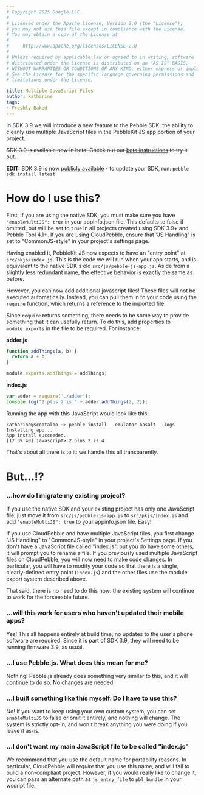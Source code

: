 ```yaml
---
# Copyright 2025 Google LLC
#
# Licensed under the Apache License, Version 2.0 (the "License");
# you may not use this file except in compliance with the License.
# You may obtain a copy of the License at
#
#     http://www.apache.org/licenses/LICENSE-2.0
#
# Unless required by applicable law or agreed to in writing, software
# distributed under the License is distributed on an "AS IS" BASIS,
# WITHOUT WARRANTIES OR CONDITIONS OF ANY KIND, either express or implied.
# See the License for the specific language governing permissions and
# limitations under the License.

title: Multiple JavaScript Files
author: katharine
tags:
- Freshly Baked
---
```


In SDK 3.9 we will introduce a new feature to the Pebble SDK: the ability to
cleanly use multiple JavaScript files in the PebbleKit JS app portion of
your project.


<strike>SDK 3.9 is available now in beta! Check out our
[beta instructions](/sdk/download/#testing-beta-sdks) to try it out.</strike>

**EDIT:** SDK 3.9 is now [publicly available](/sdk/) - to update your SDK, run: ```pebble sdk install latest```

# How do I use this?

First, if you are using the native SDK, you must make sure you have
`"enableMultiJS": true` in your appinfo.json file. This defaults to false if
omitted, but will be set to `true` in all projects created using SDK 3.9+ and
Pebble Tool 4.1+. If you are using CloudPebble, ensure that "JS Handling" is
set to "CommonJS-style" in your project's settings page.

Having enabled it, PebbleKit JS now expects to have an "entry point" at
`src/pkjs/index.js`. This is the code we will run when your app starts, and is
equivalent to the native SDK's old `src/js/pebble-js-app.js`. Aside from a
slightly less redundant name, the effective behavior is exactly the same as
before.

However, you can now add additional javascript files! These files will not be
executed automatically. Instead, you can pull them in to your code using the
`require` function, which returns a reference to the imported file.

Since `require` returns something, there needs to be some way to provide
something that it can usefully return. To do this, add properties to
`module.exports` in the file to be required. For instance:

**adder.js**

```js
function addThings(a, b) {
  return a + b;
}

module.exports.addThings = addThings;
```

**index.js**

```js
var adder = require('./adder');
console.log("2 plus 2 is " + adder.addThings(2, 2));
```

Running the app with this JavaScript would look like this:

```nc|text
katharine@scootaloo ~> pebble install --emulator basalt --logs
Installing app...
App install succeeded.
[17:39:40] javascript> 2 plus 2 is 4
```

That's about all there is to it: we handle this all transparently.

# But…!?

### …how do I migrate my existing project?

If you use the native SDK and your existing project has only one JavaScript
file, just move it from `src/js/pebble-js-app.js` to `src/pkjs/index.js` and add
`"enableMultiJS": true` to your appinfo.json file. Easy!

If you use CloudPebble and have multiple JavaScript files, you first change
"JS Handling" to "CommonJS-style" in your project's Settings page. If you don't
have a JavaScript file called "index.js", but you do have some others, it will
prompt you to rename a file. If you previously used multiple JavaScript files
on CloudPebble, you will now need to make code changes. In particular,
you will have to modify your code so that there is a single, clearly-defined
entry point (`index.js`) and the other files use the module export system
described above.

That said, there is no need to do this now: the existing system will continue to
work for the forseeable future.

### …will this work for users who haven't updated their mobile apps?

Yes! This all happens entirely at build time; no updates to the user's phone
software are required. Since it is part of SDK 3.9, they will need to be running
firmware 3.9, as usual.

### …I use Pebble.js. What does this mean for me?

Nothing! Pebble.js already does something very similar to this, and it will
continue to do so. No changes are needed.

### …I built something like this myself. Do I have to use this?

No! If you want to keep using your own custom system, you can set
`enableMultiJS` to false or omit it entirely, and nothing will change. The
system is strictly opt-in, and won't break anything you were doing if you
leave it as-is.

### …I don't want my main JavaScript file to be called "index.js"

We recommend that you use the default name for portability reasons. In
particular, CloudPebble will _require_ that you use this name, and will fail
to build a non-compliant project. However, if you would really like to change
it, you can pass an alternate path as `js_entry_file` to `pbl_bundle` in your
wscript file.

